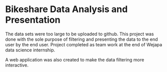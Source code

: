 # Bikeshare Data Analysis and Presentation
The data sets were too large to be uploaded to github.
This project was done with the sole purpose of filtering and presenting the data to the end user by the end user.
Project completed as team work at the end of Wejapa data science internship.

A web application was also created to make the data filtering more interactive.
